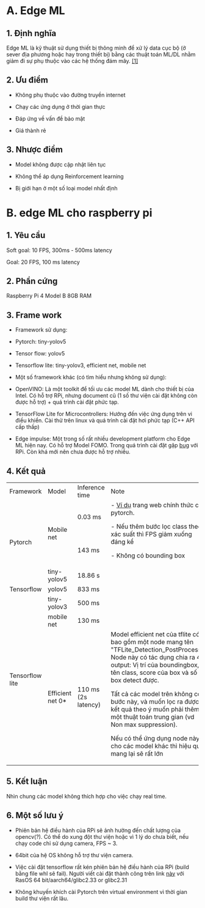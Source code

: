 # A. Edge ML


## 1. Định nghĩa

Edge ML là kỹ thuật sử dụng thiết bị thông minh để xử lý data cục bộ (ở sever địa phương hoặc hay trong thiết bị) bằng các thuật toán ML/DL nhằm giảm đi sự phụ thuộc vào các hệ thống đám mây. [[1]](https://www.fierceelectronics.com/electronics/what-edge-machine-learning)


## 2. Ưu điểm

- Không phụ thuộc vào đường truyền internet

- Chạy các ứng dụng ở thời gian thực

- Đáp ứng về vấn đề bảo mật

- Giá thành rẻ


## 3. Nhược điểm

- Model không được cập nhật liên tục 

- Không thể áp dụng Reinforcement learning

- Bị giới hạn ở một số loại model nhất định


# B. edge ML cho raspberry pi


## 1. Yêu cầu

Soft goal: 10 FPS, 300ms - 500ms latency

Goal: 20 FPS, 100 ms latency


## 2. Phần cứng

Raspberry Pi 4 Model B 8GB RAM


## 3. Frame work

- Framework sử dụng:

+ Pytorch: tiny-yolov5

+ Tensor flow: yolov5

+ Tensorflow lite: tiny-yolov3, efficient net, mobile net

- Một số framework khác (có tìm hiểu nhưng không sử dụng):

+ OpenVINO: Là một toolkit để tối ưu các model ML dành cho thiết bị của Intel. Có hỗ trợ RPi, nhưng document cũ (1 số thư viện cài đặt không còn được hỗ trợ) + quá trình cài đặt phức tạp.

+ TensorFlow Lite for Microcontrollers: Hướng đến việc ứng dụng trên vi điều khiển. Cài thử trên linux và quá trình cài đặt hơi phức tạp (C++ API cấp thấp)

+ Edge impulse: Một trong số rất nhiều development platform cho Edge ML hiện nay. Có hỗ trợ Model FOMO. Trong quá trình cài đặt gặp [bug](https://forum.edgeimpulse.com/t/cannot-detect-camera-when-using-raspberry-pi-4/4202/5) với RPi. Còn khá mới nên chưa được hỗ trợ nhiều.


## 4. Kết quả


<table>
  <tr>
   <td>Framework
   </td>
   <td>Model
   </td>
   <td>Inference time
   </td>
   <td>Note
   </td>
  </tr>
  <tr>
   <td rowspan="3" >Pytorch
   </td>
   <td rowspan="2" >Mobile net
   </td>
   <td>0.03 ms
   </td>
   <td rowspan="2" >- <a href="https://pytorch.org/tutorials/intermediate/realtime_rpi.html">Ví dụ</a> trang web chính thức của pytorch. 
<p>
- Nếu thêm bước lọc class theo xác suất thì FPS giảm xuống đáng kể
<p>
- Không có bounding box
   </td>
  </tr>
  <tr>
   <td>143 ms
   </td>
  </tr>
  <tr>
   <td>tiny-yolov5
   </td>
   <td>18.86 s 
   </td>
   <td>
   </td>
  </tr>
  <tr>
   <td>Tensorflow
   </td>
   <td>yolov5
   </td>
   <td>833 ms
   </td>
   <td>
   </td>
  </tr>
  <tr>
   <td rowspan="3" >Tensorflow lite
   </td>
   <td>tiny-yolov3 
   </td>
   <td>500 ms
   </td>
   <td>
   </td>
  </tr>
  <tr>
   <td>mobile net
   </td>
   <td>130 ms
   </td>
   <td>
   </td>
  </tr>
  <tr>
   <td>Efficient net 0*
   </td>
   <td>110 ms (2s latency)
   </td>
   <td>Model efficient net của tflite có bao gồm một node mang tên "TFLite_Detection_PostProcess". Node này có tác dụng chia ra 4 output: Vị trí của boundingbox, tên class, score của box và số box detect được. 
<p>
Tất cả các model trên không có bước này, và muốn lọc ra được kết quả theo ý muốn phải thêm một thuật toán trung gian (vd Non max suppression).
<p>
Nếu có thể ứng dụng node này cho các model khác thì hiệu quả mang lại sẽ rất lớn
   </td>
  </tr>
</table>



## 5. Kết luận

Nhìn chung các model không thích hợp cho việc chạy real time.


## 6. Một số lưu ý

- Phiên bản hệ điều hành của RPi sẽ ảnh hưởng đến chất lượng của opencv(?). Có thể do xung đột thư viện hoặc vì 1 lý do chưa biết, nếu chạy code chỉ sử dụng camera, FPS ~ 3.

- 64bit của hệ OS không hỗ trợ thư viện camera.

- Việc cài đặt tensorflow rất kén phiên bản hệ điều hành của RPi (build bằng file whl sẽ fail). Người viết cài đặt thành công trên link [này](https://github.com/PINTO0309/Tensorflow-bin) với RasOS 64 bit/aarch64/glibc2.33 or glibc2.31

- Không khuyến khích cài Pytorch trên virtual environment vì thời gian build thư viện rất lâu.
